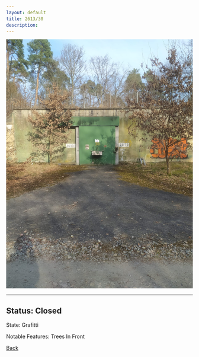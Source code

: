 ```yaml
---
layout: default
title: 2613/30
description: 
---
```

![image](https://raw.githubusercontent.com/Feuerstern3001/feuerstern3001.github.io/main/forest/bunker/2613-30.jpeg)

* * *

## Status: Closed

State: Grafitti

Notable Features: Trees In Front

[Back](/./forest/bunker.html)
